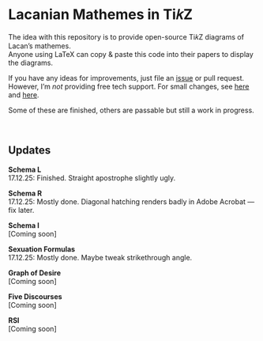 # Lacanian Mathemes in Ti𝑘Z
The idea with this repository is to provide open-source Ti𝑘Z diagrams of Lacan’s mathemes.
<br>Anyone using LaTeX can copy & paste this code into their papers to display the diagrams.

If you have any ideas for improvements, just file an <a href="https://github.com/gjoncas/Lacan-Mathemes/issues">issue</a> or pull request.
<br>However, I’m <i>not</i> providing free tech support. For small changes, see <a href="https://en.wikibooks.org/wiki/LaTeX/PGF/TikZ">here</a> and <a href="http://mirror.ctan.org/graphics/pgf/base/doc/pgfmanual.pdf">here</a>.

Some of these are finished, others are passable but still a work in progress.

&nbsp;

## Updates

<b>Schema L</b>
<br>17.12.25: Finished. Straight apostrophe slightly ugly.

<b>Schema R</b>
<br>17.12.25: Mostly done. Diagonal hatching renders badly in Adobe Acrobat — fix later.

<b>Schema I</b>
<br>[Coming soon]

<b>Sexuation Formulas</b>
<br>17.12.25: Mostly done. Maybe tweak strikethrough angle.

<b>Graph of Desire</b>
<br>[Coming soon]

<b>Five Discourses</b>
<br>[Coming soon]

<b>RSI</b>
<br>[Coming soon]
